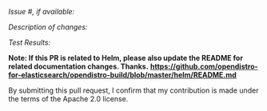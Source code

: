 *Issue #, if available:*

*Description of changes:*

*Test Results:*

**Note: If this PR is related to Helm, please also update the README for related documentation changes. Thanks.**
**https://github.com/opendistro-for-elasticsearch/opendistro-build/blob/master/helm/README.md**

By submitting this pull request, I confirm that my contribution is made under the terms of the Apache 2.0 license.

